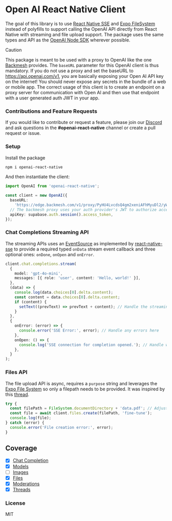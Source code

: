 # Open AI React Native Client

The goal of this library is to use [React Native SSE](https://github.com/binaryminds/react-native-sse) and [Expo FileSystem](https://docs.expo.dev/versions/latest/sdk/filesystem/) instead of polyfills to support calling the OpenAI API directly from React Native with streaming and file upload support. The package uses the same types and API as the [OpenAI Node SDK](https://github.com/openai/openai-node) wherever possible.

> [!CAUTION]
> This package is meant to be used with a proxy to OpenAI like the one [Backmesh](https://backmesh.com) provides. The `baseURL` parameter for this OpenAI client is thus mandatory. If you do not use a proxy and set the baseURL to https://api.openai.com/v1, you are basically exposing your Open AI API key on the internet! You should never expose any secrets in the bundle of a web or mobile app. The correct usage of this client is to create an endpoint on a proxy server for communication with Open AI and then use that endpoint with a user generated auth JWT in your app.

### Contributions and Feature Requests

If you would like to contribute or request a feature, please join our [Discord](https://discord.com/invite/FfYyJfgUUY) and ask questions in the **#openai-react-native** channel or create a pull request or issue.

### Setup

Install the package

```bash
npm i openai-react-native
```

And then instantiate the client:

```typescript
import OpenAI from 'openai-react-native';

const client = new OpenAI({
  baseURL:
    'https://edge.backmesh.com/v1/proxy/PyHU4LvcdsQ4gm2xeniAFhMyuDl2/yWo35DdTROVMT52N0qs4/',
  // The backmesh proxy uses your auth provider's JWT to authorize access
  apiKey: supabase.auth.session().access_token,
});
```

### Chat Completions Streaming API

The streaming APIs uses an [EventSource](https://developer.mozilla.org/en-US/docs/Web/API/EventSource) as implemented by [react-native-sse](https://github.com/binaryminds/react-native-sse) to provide a required typed `onData` stream event callback and three optional ones: `onDone`, `onOpen` and `onError`.

```typescript
client.chat.completions.stream(
  {
    model: 'gpt-4o-mini',
    messages: [{ role: 'user', content: 'Hello, world!' }],
  },
  (data) => {
    console.log(data.choices[0].delta.content);
    const content = data.choices[0].delta.content;
    if (content) {
      setText((prevText) => prevText + content); // Handle the streaming completion data here
    }
  },
  {
    onError: (error) => {
      console.error('SSE Error:', error); // Handle any errors here
    },
    onOpen: () => {
      console.log('SSE connection for completion opened.'); // Handle when the connection is opened
    },
  }
);
```

### Files API

The file upload API is async, requires a `purpose` string and leverages the [Expo File System](https://docs.expo.dev/versions/latest/sdk/filesystem/) so only a filepath needs to be provided. It was inspired by this [thread](https://community.openai.com/t/sending-blob-to-whisper-api-in-react-native/708672).

```typescript
try {
  const filePath = FileSystem.documentDirectory + 'data.pdf'; // Adjust the path as needed
  const file = await client.files.create(filePath, 'fine-tune');
  console.log(file);
} catch (error) {
  console.error('File creation error:', error);
}
```

## Coverage

- [x] [Chat Completion](https://platform.openai.com/docs/api-reference/chat)
- [x] [Models](https://beta.openai.com/docs/api-reference/models)
- [ ] [Images](https://beta.openai.com/docs/api-reference/images)
- [x] [Files](https://beta.openai.com/docs/api-reference/files)
- [x] [Moderations](https://beta.openai.com/docs/api-reference/moderations)
- [x] [Threads](https://beta.openai.com/docs/api-reference/threads)

### License

MIT
